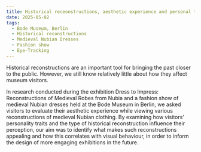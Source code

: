 ```yaml
---
title: Historical receonstructions, aesthetic experience and personal traits
date: 2025-05-02
tags:
  - Bode Museum, Berlin
  - Historical reconstructions
  - Medieval Nubian Dresses
  - Fashion show
  - Eye-Tracking
---
```


Historical reconstructions are an important tool for bringing the past closer to the public. However, we still know relatively little about how they affect museum visitors.

In research conducted during the exhibition Dress to Impress: Reconstructions of Medieval Robes from Nubia and a fashion show of medieval Nubian dresses held at the Bode Museum in Berlin, we asked visitors to evaluate their aesthetic experience while viewing various reconstructions of medieval Nubian clothing. By examining how visitors’ personality traits and the type of historical reconstruction influence their perception, our aim was to identify what makes such reconstructions appealing and how this correlates with visual behaviour, in order to inform the design of more engaging exhibitions in the future.

<!--more-->
